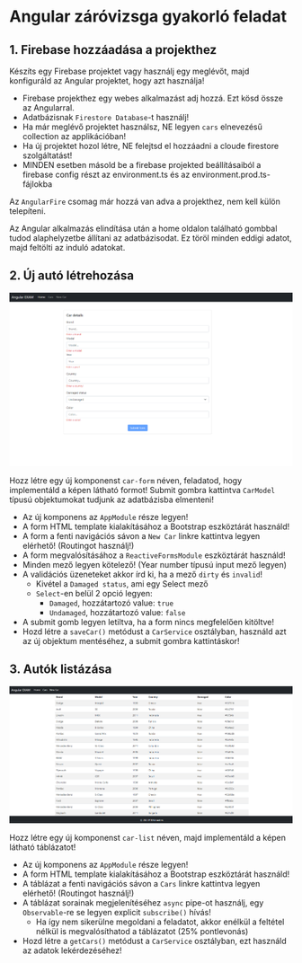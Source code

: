 # Angular záróvizsga gyakorló feladat

## 1. Firebase hozzáadása a projekthez

Készíts egy Firebase projektet vagy használj egy meglévőt, majd konfiguráld az Angular projektet, hogy azt használja!


* Firebase projekthez egy webes alkalmazást adj hozzá. Ezt kösd össze az Angularral.
* Adatbázisnak `Firestore Database`-t használj!
* Ha már meglévő projektet használsz, NE legyen `cars` elnevezésű collection az applikációban!
* Ha új projektet hozol létre, NE felejtsd el hozzáadni a cloude firestore szolgáltatást!
* MINDEN esetben másold be a firebase projekted beállításaiból a firebase config részt az environment.ts és az environment.prod.ts-fájlokba

Az `AngularFire` csomag már hozzá van adva a projekthez, nem kell külön telepíteni.

Az Angular alkalmazás elindítása után a home oldalon található gombbal tudod alaphelyzetbe állítani az adatbázisodat.
Ez töröl minden eddigi adatot, majd feltölti az induló adatokat.


## 2. Új autó létrehozása 

![01_Exercise](01_exercise.png)

Hozz létre egy új komponenst `car-form` néven, feladatod, hogy implementáld a képen látható formot! Submit gombra kattintva `CarModel` típusú objektumokat tudjunk az adatbázisba elmenteni!

* Az új komponens az `AppModule` része legyen!
* A form HTML template kialakításához a Bootstrap eszköztárát használd!
* A form a fenti navigációs sávon a `New Car` linkre kattintva legyen elérhető! (Routingot használj!)
* A form megvalósításához a `ReactiveFormsModule` eszköztárát használd!
* Minden mező legyen kötelező! (Year number típusú input mező legyen)
* A validációs üzeneteket akkor írd ki, ha a mező `dirty` és `invalid`!
  * Kivétel a `Damaged status`, ami egy Select mező
  * `Select`-en belül 2 opció legyen:
    * `Damaged`, hozzátartozó value: `true`
    * `Undamaged`, hozzátartozó value: `false`
* A submit gomb legyen letiltva, ha a form nincs megfelelően kitöltve!
* Hozd létre a `saveCar()` metódust a `CarService` osztályban, használd azt az új
  objektum mentéséhez, a submit gombra kattintáskor!

## 3. Autók listázása

![02_Exercise](02_exercise.png)


Hozz létre egy új komponenst `car-list` néven, majd implementáld a képen látható táblázatot!

* Az új komponens az `AppModule` része legyen!
* A form HTML template kialakításához a Bootstrap eszköztárát használd!
* A táblázat a fenti navigációs sávon a `Cars` linkre kattintva legyen elérhető! (Routingot használj!)
* A táblázat sorainak megjelenítéséhez `async` pipe-ot használj, egy `Observable`-re se legyen explicit `subscribe()` hívás!
  * Ha így nem sikerülne megoldani a feladatot, akkor enélkül a feltétel nélkül is megvalósíthatod a táblázatot (25% pontlevonás)
* Hozd létre a `getCars()` metódust a `CarService` osztályban, ezt használd az adatok lekérdezéséhez!

